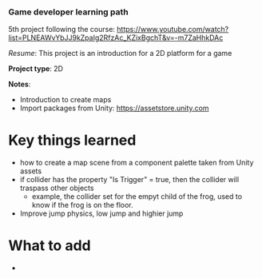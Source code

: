 ### Game developer learning path


5th project following the course: https://www.youtube.com/watch?list=PLNEAWvYbJJ9kZpaIg2RfzAc_KZixBgchT&v=-m7ZaHhkDAc

_Resume_: This project is an introduction for a 2D platform for a game

__Project type__: 2D 

__Notes__:
 - Introduction to create maps
 - Import packages from Unity: https://assetstore.unity.com 

# Key things learned
 - how to create a map scene from a component palette taken from Unity assets
 - if collider has the property "Is Trigger" = true, then the collider will traspass other objects
   - example, the collider set for the empyt child of the frog, used to know if the frog is on the floor. 
 - Improve jump physics, low jump and highier jump

# What to add
 - 
